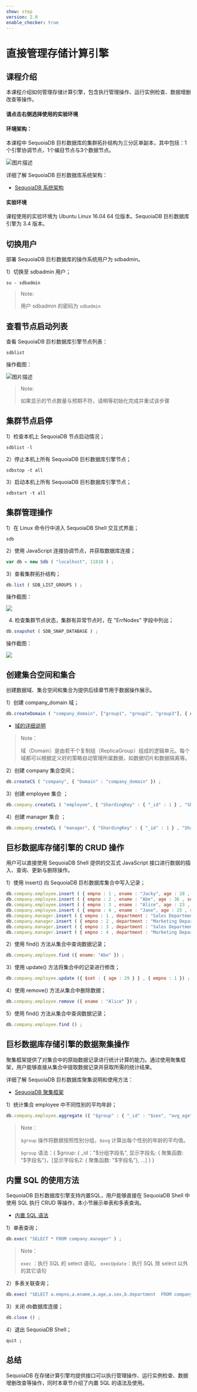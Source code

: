 ```yaml
---
show: step
version: 2.0
enable_checker: true
---
```



# 直接管理存储计算引擎

## 课程介绍

本课程介绍如何管理存储计算引擎，包含执行管理操作、运行实例检查、数据增删改查等操作。

#### 请点击右侧选择使用的实验环境

#### 环境架构：
本课程中 SequoiaDB 巨杉数据库的集群拓扑结构为三分区单副本，其中包括：1个引擎协调节点，1个编目节点与3个数据节点。

![图片描述](https://doc.shiyanlou.com/courses/1480/1207281/96cb907f16094f2f959938fe26df8546-0)

详细了解 SequoiaDB 巨杉数据库系统架构：
* [SequoiaDB 系统架构](http://doc.sequoiadb.com/cn/sequoiadb-cat_id-1519649201-edition_id-0)

#### 实验环境
课程使用的实验环境为 Ubuntu Linux 16.04 64 位版本。SequoiaDB 巨杉数据库引擎为 3.4 版本。

## 切换用户

部署 SequoiaDB 巨杉数据库的操作系统用户为 sdbadmin。

1）切换至 sdbadmin 用户；
```shell
su - sdbadmin
```
>Note:
>
>用户 sdbadmin 的密码为 `sdbadmin`

## 查看节点启动列表

查看 SequoiaDB 巨杉数据库引擎节点列表：
```shell
sdblist 
```

操作截图：

![图片描述](https://doc.shiyanlou.com/courses/1543/1207281/3ebdc835c21b5685d858918d25a9f372)

>Note:
>
>如果显示的节点数量与预期不符，请稍等初始化完成并重试该步骤
## 集群节点启停

1）检查本机上 SequoiaDB 节点启动情况；
```shell
sdblist -l
```

2）停止本机上所有 SequoiaDB 巨杉数据库引擎节点；
```shell
sdbstop -t all
```

3）启动本机上所有 SequoiaDB 巨杉数据库引擎节点；
```shell
sdbstart -t all
```

## 集群管理操作

1）在 Linux 命令行中进入 SequoiaDB Shell 交互式界面；
```shell
sdb
```

2）使用 JavaScript 连接协调节点，并获取数据库连接；
```javascript
var db = new Sdb ( "localhost", 11810 ) ;
```

3）查看集群拓扑结构；
```javascript
db.list ( SDB_LIST_GROUPS ) ;
```

操作截图：

![](https://doc.shiyanlou.com/courses/1538/1207281/e997d31e39ee7132b3360a2f7507cd54-0)

4) 检查集群节点状态，集群有异常节点时，在 "ErrNodes" 字段中列出；
```javascript
db.snapshot ( SDB_SNAP_DATABASE ) ;
```

操作截图：

![](https://doc.shiyanlou.com/courses/1538/1207281/406aa19fd2b11a1d479904c76e0afcbe-0)

## 创建集合空间和集合
创建数据域、集合空间和集合为提供后续章节用于数据操作展示。

1）创建 company_domain 域；
```javascript
db.createDomain ( "company_domain", ["group1", "group2", "group3"], { AutoSplit : true }) ;
```

* [域的详细说明](http://doc.sequoiadb.com/cn/index-cat_id-1432190649-edition_id-304)

>Note：
>
>域（Domain）是由若干个复制组（ReplicaGroup）组成的逻辑单元。每个域都可以根据定义好的策略自动管理所属数据，如数据切片和数据隔离等。

2）创建 company 集合空间；
```javascript
db.createCS ( "company", { "Domain" : "company_domain" }) ;
```

3）创建 employee 集合 ；
```javascript
db.company.createCL ( "employee", { "ShardingKey" : { "_id" : 1 } , "ShardingType" : "hash" , "ReplSize" : -1 , "Compressed" : true , "CompressionType" : "lzw" , "AutoSplit" : true , "EnsureShardingIndex" : false } ) ;
```

4）创建 manager 集合 ；
```javascript
db.company.createCL ( "manager", { "ShardingKey" : { "_id" : 1 } , "ShardingType" : "hash" , "ReplSize" : -1 , "Compressed" : true , "CompressionType" : "lzw" , "AutoSplit" : true , "EnsureShardingIndex" : false } ) ;
```
## 巨杉数据库存储引擎的 CRUD 操作

用户可以直接使用 SequoiaDB Shell 提供的交互式 JavaScript 接口进行数据的插入、查询、更新与删除操作。

1）使用 insert() 向 SequoiaDB 巨杉数据库集合中写入记录；
```javascript
db.company.employee.insert ( { empno : 1 , ename : "Jacky", age : 28 , sex: "male" } ) ;
db.company.employee.insert ( { empno : 2 , ename : "Abe", age : 36 , sex: "female" } ) ;
db.company.employee.insert ( { empno : 3 , ename : "Alice", age : 23 , sex: "male"} ) ;
db.company.employee.insert ( { empno : 4 , ename : "Jane", age : 25 , sex: "female"} ) ;
db.company.manager.insert ( { empno : 1 , department : "Sales Department" } ) ;
db.company.manager.insert ( { empno : 2 , department : "Marketing Department" } ) ;
db.company.manager.insert ( { empno : 3 , department : "Sales Department" } ) ;
db.company.manager.insert ( { empno : 4 , department : "Marketing Department" } ) ;
```

2）使用 find() 方法从集合中查询数据记录；
```javascript
db.company.employee.find ({ ename: "Abe" }) ;
```

3）使用 update() 方法将集合中的记录进行修改；
```javascript
db.company.employee.update ({ $set : { age : 29 } } , { empno : 1 }) ;
```

4）使用 remove() 方法从集合中删除数据；
```javascript
db.company.employee.remove ({ ename : "Alice" }) ;
```

5）使用 find() 方法从集合中查询数据记录；
```javascript
db.company.employee.find () ;
```

## 巨杉数据库存储引擎的数据聚集操作

聚集框架提供了对集合中的原始数据记录进行统计计算的能力。通过使用聚集框架，用户能够直接从集合中提取数据记录并获取所需的统计结果。

详细了解 SequoiaDB 巨杉数据库聚集说明和使用方法：
* [SequoiaDB 聚集框架](http://doc.sequoiadb.com/cn/index-cat_id-1432190614-edition_id-304)

1）统计集合 employee 中不同性别的平均年龄；
```javascript
db.company.employee.aggregate ({ "$group" : { "_id" : "$sex", "avg_age" : { "$avg" : "$age" }, "sex" : "$sex" }}) ;
```
>Note：
>
> `$group` 操作将数据按照性别分组，`$avg` 计算出每个性别的年龄的平均值。
>
> `$group` 语法：{ $group: { _id："$分组字段名", 显示字段名: { 聚集函数: "$字段名"}，[显示字段名2: { 聚集函数: "$字段名"}, ...] } }
>

## 内置 SQL 的使用方法
SequoiaDB 巨杉数据库引擎支持内置SQL，用户能够直接在 SequoiaDB Shell 中使用 SQL 执行 CRUD 等操作，本小节展示单表和多表查询。
* [内置 SQL 语法](http://doc.sequoiadb.com/cn/sequoiadb-cat_id-1432190951-edition_id-304)


1）单表查询；
```javascript
db.exec( "SELECT * FROM company.manager" ) ;
```

>Note：
>
>`exec` ：执行 SQL 的 select 语句。
>`execUpdate`：执行 SQL 除 select 以外的其它语句


2）多表关联查询；
```javascript
db.exec( "SELECT a.empno,a.ename,a.age,a.sex,b.department  FROM company.employee AS a INNER JOIN company.manager AS b ON a.empno=b.empno" ) ;
```

3）关闭 db数据库连接；
```javascript
db.close () ;
```

4）退出 SequoiaDB Shell；
```
quit ;
```

## 总结
SequoiaDB 在存储计算引擎均提供接口可以执行管理操作、运行实例检查、数据增删改查等操作，同时本章节介绍了内置 SQL 的语法及使用。
